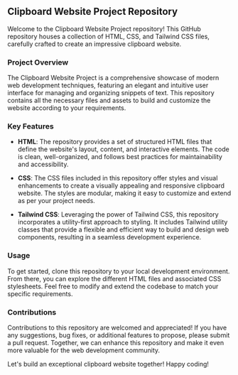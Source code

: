 ## Clipboard Website Project Repository

Welcome to the Clipboard Website Project repository! This GitHub repository houses a collection of HTML, CSS, and Tailwind CSS files, carefully crafted to create an impressive clipboard website. 

### Project Overview
The Clipboard Website Project is a comprehensive showcase of modern web development techniques, featuring an elegant and intuitive user interface for managing and organizing snippets of text. This repository contains all the necessary files and assets to build and customize the website according to your requirements.

### Key Features
- **HTML**: The repository provides a set of structured HTML files that define the website's layout, content, and interactive elements. The code is clean, well-organized, and follows best practices for maintainability and accessibility.

- **CSS**: The CSS files included in this repository offer styles and visual enhancements to create a visually appealing and responsive clipboard website. The styles are modular, making it easy to customize and extend as per your project needs.

- **Tailwind CSS**: Leveraging the power of Tailwind CSS, this repository incorporates a utility-first approach to styling. It includes Tailwind utility classes that provide a flexible and efficient way to build and design web components, resulting in a seamless development experience.

### Usage
To get started, clone this repository to your local development environment. From there, you can explore the different HTML files and associated CSS stylesheets. Feel free to modify and extend the codebase to match your specific requirements.

### Contributions
Contributions to this repository are welcomed and appreciated! If you have any suggestions, bug fixes, or additional features to propose, please submit a pull request. Together, we can enhance this repository and make it even more valuable for the web development community.

Let's build an exceptional clipboard website together! Happy coding!
